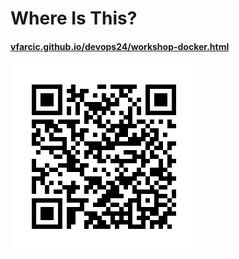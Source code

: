 # Where Is This?

#### [vfarcic.github.io/devops24/workshop-docker.html](http://vfarcic.github.io/devops24/workshop-docker.html)

![QR](img/address-qr-docker.png)